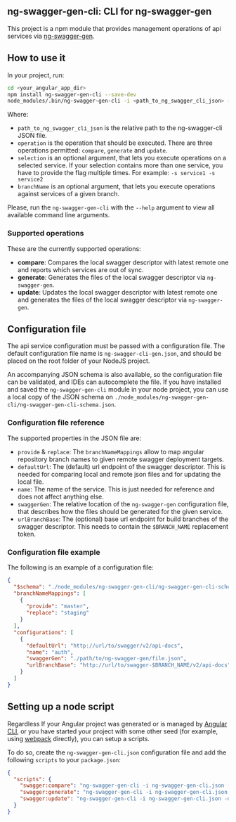 ## ng-swagger-gen-cli: CLI for ng-swagger-gen

This project is a npm module that provides management operations of api services via [ng-swagger-gen](https://github.com/cyclosproject/ng-swagger-gen).

## How to use it

In your project, run:

```bash
cd <your_angular_app_dir>
npm install ng-swagger-gen-cli --save-dev
node_modules/.bin/ng-swagger-gen-cli -i <path_to_ng_swagger_cli_json> -o operation -s selection -b branchName
```

Where:

- `path_to_ng_swagger_cli_json` is the relative path to the ng-swagger-cli JSON
  file.
- `operation` is the operation that should be executed. There are three operations permitted: `compare`, `generate` and `update`.
- `selection` is an optional argument, that lets you execute operations on a selected service. If your selection contains more than one service, you have to provide the flag multiple times. For example: `-s service1 -s service2`
- `branchName` is an optional argument, that lets you execute operations against services of a given branch.

Please, run the `ng-swagger-gen-cli` with the `--help` argument to view all available command line arguments.

### Supported operations

These are the currently supported operations:

- **compare**: Compares the local swagger descriptor with latest remote one and reports which services are out of sync.
- **generate**: Generates the files of the local swagger descriptor via `ng-swagger-gen`.
- **update**: Updates the local swagger descriptor with latest remote one and generates the files of the local swagger descriptor via `ng-swagger-gen`.

## Configuration file

The api service configuration must be passed with a configuration file. The default configuration
file name is `ng-swagger-cli-gen.json`, and should be placed on the root folder
of your NodeJS project.

An accompanying JSON schema is also available, so the configuration file can be
validated, and IDEs can autocomplete the file. If you have installed and
saved the `ng-swagger-gen-cli` module in your node project, you can use a local copy
of the JSON schema on `./node_modules/ng-swagger-gen-cli/ng-swagger-gen-cli-schema.json`.

### Configuration file reference

The supported properties in the JSON file are:
- `provide` & `replace`: The `branchNameMappings` allow to map angular repository branch names to given remote swagger deployment targets.
- `defaultUrl`: The (default) url endpoint of the swagger descriptor. This is needed for comparing local and remote json files and for updating the local file.
- `name`: The name of the service. This is just needed for reference and does not affect anything else.
- `swaggerGen`: The relative location of the `ng-swagger-gen` configuration file, that describes how the files should be generated for the given service.
- `urlBranchBase`: The (optional) base url endpoint for build branches of the swagger descriptor. This needs to contain the `$BRANCH_NAME` replacement token.

### Configuration file example

The following is an example of a configuration file:

```json
{
  "$schema": "./node_modules/ng-swagger-gen-cli/ng-swagger-gen-cli-schema.json",
  "branchNameMappings": [
    {
      "provide": "master",
      "replace": "staging"
    }
  ],
  "configurations": [
    {
      "defaultUrl": "http://url/to/swagger/v2/api-docs",
      "name": "auth",
      "swaggerGen": "./path/to/ng-swagger-gen/file.json",
      "urlBranchBase": "http://url/to/swagger-$BRANCH_NAME/v2/api-docs"
    }
  ]
}
```

## Setting up a node script

Regardless If your Angular project was generated or is managed by
[Angular CLI](https://cli.angular.io/), or you have started your project with
some other seed (for example, using [webpack](https://webpack.js.org/)
directly), you can setup a scripts.

To do so, create the `ng-swagger-gen-cli.json` configuration file and add the
following `scripts` to your `package.json`:

```json
{
  "scripts": {
    "swagger:compare": "ng-swagger-gen-cli -i ng-swagger-gen-cli.json -o compare",
    "swagger:generate": "ng-swagger-gen-cli -i ng-swagger-gen-cli.json -o generate",
    "swagger:update": "ng-swagger-gen-cli -i ng-swagger-gen-cli.json -o update"
  }
}
```
